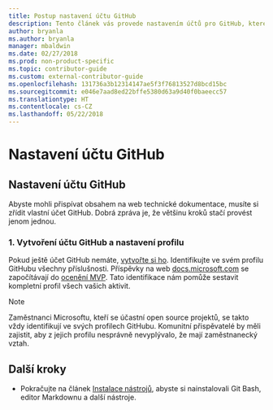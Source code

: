 ```yaml
---
title: Postup nastavení účtu GitHub
description: Tento článek vás provede nastavením účtů pro GitHub, které jsou potřeba, abyste mohli přispívat obsahem na web docs.microsoft.com.
author: bryanla
ms.author: bryanla
manager: mbaldwin
ms.date: 02/27/2018
ms.prod: non-product-specific
ms.topic: contributor-guide
ms.custom: external-contributor-guide
ms.openlocfilehash: 131736a3b12314147ae5f3f76813527d8bcd15bc
ms.sourcegitcommit: e046e7aad8ed22bffe5380d63a9d40f0baeecc57
ms.translationtype: HT
ms.contentlocale: cs-CZ
ms.lasthandoff: 05/22/2018
---
```

# <a name="github-account-setup"></a>Nastavení účtu GitHub

## <a name="set-up-your-github-account"></a>Nastavení účtu GitHub

Abyste mohli přispívat obsahem na web technické dokumentace, musíte si zřídit vlastní účet GitHub. Dobrá zpráva je, že většinu kroků stačí provést jenom jednou.

### <a name="1-create-a-github-account-and-set-up-your-profile"></a>1. Vytvoření účtu GitHub a nastavení profilu

Pokud ještě účet GitHub nemáte, [vytvořte si ho](https://github.com/join). Identifikujte ve svém profilu GitHubu všechny příslušnosti. Příspěvky na web [docs.microsoft.com](https://docs.microsoft.com) se započítávají do [ocenění MVP](https://mvp.microsoft.com). Tato identifikace nám pomůže sestavit kompletní profil všech vašich aktivit.

>[!NOTE]
> Zaměstnanci Microsoftu, kteří se účastní open source projektů, se takto vždy identifikují ve svých profilech GitHubu. Komunitní přispěvatelé by měli zajistit, aby z jejich profilu nesprávně nevyplývalo, že mají zaměstnanecký vztah.

## <a name="next-steps"></a>Další kroky

* Pokračujte na článek [Instalace nástrojů](get-started-setup-tools.md), abyste si nainstalovali Git Bash, editor Markdownu a další nástroje.
